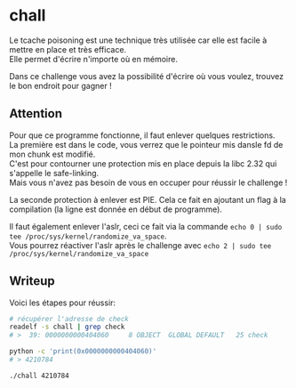 # chall

Le tcache poisoning est une technique très utilisée car elle est facile à mettre en place et très efficace.  
Elle permet d'écrire n'importe où en mémoire.

Dans ce challenge vous avez la possibilité d'écrire où vous voulez, trouvez le bon endroit pour gagner !

## Attention
Pour que ce programme fonctionne, il faut enlever quelques restrictions.  
La première est dans le code, vous verrez que le pointeur mis dansle fd de mon chunk est modifié.  
C'est pour contourner une protection mis en place depuis la libc 2.32 qui s'appelle le safe-linking.  
Mais vous n'avez pas besoin de vous en occuper pour réussir le challenge !

La seconde protection à enlever est PIE. Cela ce fait en ajoutant un flag à la compilation (la ligne est donnée en début de programme).

Il faut également enlever l'aslr, ceci ce fait via la commande `echo 0 | sudo tee /proc/sys/kernel/randomize_va_space`.  
Vous pourrez réactiver l'aslr après le challenge avec `echo 2 | sudo tee /proc/sys/kernel/randomize_va_space`

## Writeup
Voici les étapes pour réussir:
```bash
# récupérer l'adresse de check
readelf -s chall | grep check
# >  39: 0000000000404060     8 OBJECT  GLOBAL DEFAULT   25 check

python -c 'print(0x0000000000404060)'
# > 4210784

./chall 4210784
```
